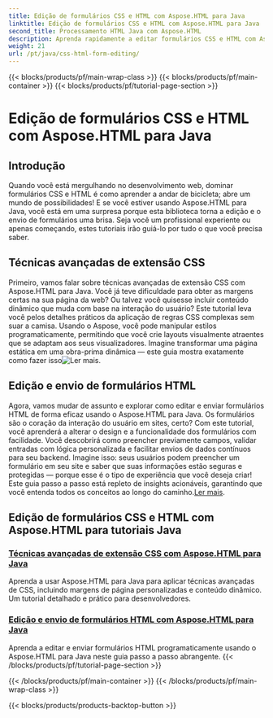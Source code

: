 ```yaml
---
title: Edição de formulários CSS e HTML com Aspose.HTML para Java
linktitle: Edição de formulários CSS e HTML com Aspose.HTML para Java
second_title: Processamento HTML Java com Aspose.HTML
description: Aprenda rapidamente a editar formulários CSS e HTML com Aspose.HTML para Java nestes tutoriais esclarecedores que capacitam desenvolvedores com habilidades avançadas.
weight: 21
url: /pt/java/css-html-form-editing/
---
```


{{< blocks/products/pf/main-wrap-class >}}
{{< blocks/products/pf/main-container >}}
{{< blocks/products/pf/tutorial-page-section >}}

# Edição de formulários CSS e HTML com Aspose.HTML para Java

## Introdução

Quando você está mergulhando no desenvolvimento web, dominar formulários CSS e HTML é como aprender a andar de bicicleta; abre um mundo de possibilidades! E se você estiver usando Aspose.HTML para Java, você está em uma surpresa porque esta biblioteca torna a edição e o envio de formulários uma brisa. Seja você um profissional experiente ou apenas começando, estes tutoriais irão guiá-lo por tudo o que você precisa saber.

## Técnicas avançadas de extensão CSS

Primeiro, vamos falar sobre técnicas avançadas de extensão CSS com Aspose.HTML para Java. Você já teve dificuldade para obter as margens certas na sua página da web? Ou talvez você quisesse incluir conteúdo dinâmico que muda com base na interação do usuário? Este tutorial leva você pelos detalhes práticos da aplicação de regras CSS complexas sem suar a camisa. Usando o Aspose, você pode manipular estilos programaticamente, permitindo que você crie layouts visualmente atraentes que se adaptam aos seus visualizadores. Imagine transformar uma página estática em uma obra-prima dinâmica — este guia mostra exatamente como fazer isso![Ler mais](./advanced-css-extension/).

## Edição e envio de formulários HTML

Agora, vamos mudar de assunto e explorar como editar e enviar formulários HTML de forma eficaz usando o Aspose.HTML para Java. Os formulários são o coração da interação do usuário em sites, certo? Com este tutorial, você aprenderá a alterar o design e a funcionalidade dos formulários com facilidade. Você descobrirá como preencher previamente campos, validar entradas com lógica personalizada e facilitar envios de dados contínuos para seu backend. Imagine isso: seus usuários podem preencher um formulário em seu site e saber que suas informações estão seguras e protegidas — porque esse é o tipo de experiência que você deseja criar! Este guia passo a passo está repleto de insights acionáveis, garantindo que você entenda todos os conceitos ao longo do caminho.[Ler mais](./html-form-editing/). 

## Edição de formulários CSS e HTML com Aspose.HTML para tutoriais Java
### [Técnicas avançadas de extensão CSS com Aspose.HTML para Java](./advanced-css-extension/)
Aprenda a usar Aspose.HTML para Java para aplicar técnicas avançadas de CSS, incluindo margens de página personalizadas e conteúdo dinâmico. Um tutorial detalhado e prático para desenvolvedores.
### [Edição e envio de formulários HTML com Aspose.HTML para Java](./html-form-editing/)
Aprenda a editar e enviar formulários HTML programaticamente usando o Aspose.HTML para Java neste guia passo a passo abrangente.
{{< /blocks/products/pf/tutorial-page-section >}}

{{< /blocks/products/pf/main-container >}}
{{< /blocks/products/pf/main-wrap-class >}}

{{< blocks/products/products-backtop-button >}}
